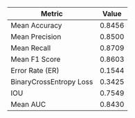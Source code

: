 | Metric                  | Value |
|-------------------------|-------|
| Mean Accuracy           | 0.8456|
| Mean Precision          | 0.8500|
| Mean Recall             | 0.8709|
| Mean F1 Score           | 0.8603|
| Error Rate (ER)         | 0.1544|
| BinaryCrossEntropy Loss | 0.3425|
| IOU                     | 0.7549|
| Mean AUC                | 0.8430|
